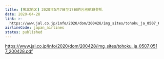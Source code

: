 ```yaml
---
title: [东北地区] 2020年5月7日至17日的合格航班登机
date: 2020-04-28
link: >-
  https://www.jal.co.jp/info/2020/dom/200428/img_sites/tohoku_ja_0507_0517_200428.pdf
airlineCode: japan_airlines
status: published
---
```

https://www.jal.co.jp/info/2020/dom/200428/img_sites/tohoku_ja_0507_0517_200428.pdf